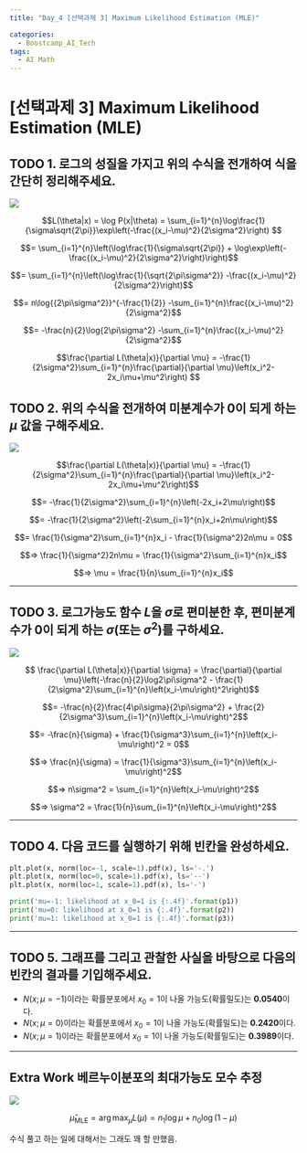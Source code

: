 ```yaml
---
title: "Day_4 [선택과제 3] Maximum Likelihood Estimation (MLE)"

categories:
  - Boostcamp_AI_Tech
tags:
  - AI Math
---
```


# [선택과제 3] Maximum Likelihood Estimation (MLE)

## TODO 1. 로그의 성질을 가지고 위의 수식을 전개하여 식을 간단히 정리해주세요. 

![]({{site.url}}/assets/images/2021-08-06-00-00-42.png)

$$L(\theta|x) = \log P(x|\theta) = \sum_{i=1}^{n}\log\frac{1}{\sigma\sqrt{2\pi}}\exp\left(-\frac{(x_i-\mu)^2}{2\sigma^2}\right) $$

$$= \sum_{i=1}^{n}\left(\log\frac{1}{\sigma\sqrt{2\pi}} + \log\exp\left(-\frac{(x_i-\mu)^2}{2\sigma^2}\right)\right)$$

$$= \sum_{i=1}^{n}\left(\log\frac{1}{\sqrt{2\pi\sigma^2}} -\frac{(x_i-\mu)^2}{2\sigma^2}\right)$$

$$= n\log{{2\pi\sigma^2}}^{-\frac{1}{2}} -\sum_{i=1}^{n}\frac{(x_i-\mu)^2}{2\sigma^2}$$

$$= -\frac{n}{2}\log{2\pi\sigma^2} -\sum_{i=1}^{n}\frac{(x_i-\mu)^2}{2\sigma^2}$$

$$\frac{\partial L(\theta|x)}{\partial \mu}
= -\frac{1}{2\sigma^2}\sum_{i=1}^{n}\frac{\partial}{\partial \mu}\left(x_i^2-2x_i\mu+\mu^2\right) $$

## TODO 2. 위의 수식을 전개하여 미분계수가 0이 되게 하는 $\mu$ 값을 구해주세요.

![]({{site.url}}/assets/images/2021-08-06-00-00-59.png)

$$\frac{\partial L(\theta|x)}{\partial \mu}
= -\frac{1}{2\sigma^2}\sum_{i=1}^{n}\frac{\partial}{\partial \mu}\left(x_i^2-2x_i\mu+\mu^2\right)$$

$$= -\frac{1}{2\sigma^2}\sum_{i=1}^{n}\left(-2x_i+2\mu\right)$$

$$= -\frac{1}{2\sigma^2}\left(-2\sum_{i=1}^{n}x_i+2n\mu\right)$$

$$= \frac{1}{\sigma^2}\sum_{i=1}^{n}x_i - \frac{1}{\sigma^2}2n\mu = 0$$

$$=> \frac{1}{\sigma^2}2n\mu = \frac{1}{\sigma^2}\sum_{i=1}^{n}x_i$$

$$=> \mu = \frac{1}{n}\sum_{i=1}^{n}x_i$$

---

## TODO 3. 로그가능도 함수 $L$을 $\sigma$로 편미분한 후, 편미분계수가 0이 되게 하는 $\sigma$(또는 $\sigma^2$)를 구하세요.

![]({{site.url}}/assets/images/2021-08-06-00-01-23.png)

$$ \frac{\partial L(\theta|x)}{\partial \sigma}  = \frac{\partial}{\partial \mu}\left(-\frac{n}{2}\log2\pi\sigma^2 - \frac{1}{2\sigma^2}\sum_{i=1}^{n}\left(x_i-\mu\right)^2\right)$$ 

$$= -\frac{n}{2}\frac{4\pi\sigma}{2\pi\sigma^2} + \frac{2}{2\sigma^3}\sum_{i=1}^{n}\left(x_i-\mu\right)^2$$ 

$$= -\frac{n}{\sigma} + \frac{1}{\sigma^3}\sum_{i=1}^{n}\left(x_i-\mu\right)^2 = 0$$ 

$$=> \frac{n}{\sigma} = \frac{1}{\sigma^3}\sum_{i=1}^{n}\left(x_i-\mu\right)^2$$

$$=> n\sigma^2 = \sum_{i=1}^{n}\left(x_i-\mu\right)^2$$

$$=> \sigma^2 = \frac{1}{n}\sum_{i=1}^{n}\left(x_i-\mu\right)^2$$

---

## TODO 4. 다음 코드를 실행하기 위해 빈칸을 완성하세요. 

```python
plt.plot(x, norm(loc=-1, scale=1).pdf(x), ls='-.')
plt.plot(x, norm(loc=0, scale=1).pdf(x), ls='--')
plt.plot(x, norm(loc=1, scale=1).pdf(x), ls='-')

print('mu=-1: likelihood at x_0=1 is {:.4f}'.format(p1))
print('mu=0: likelihood at x_0=1 is {:.4f}'.format(p2))
print('mu=1: likelihood at x_0=1 is {:.4f}'.format(p3))
```

---

## TODO 5. 그래프를 그리고 관찰한 사실을 바탕으로 다음의 빈칸의 결과를 기입해주세요.

*   $N(x;μ=−1)$이라는 확률분포에서 $x_0=1$이 나올 가능도(확률밀도)는 **0.0540**이다.
*   $N(x;μ=0)$이라는 확률분포에서 $x_0=1$이 나올 가능도(확률밀도)는 **0.2420**이다.
*   $N(x;μ=1)$이라는 확률분포에서 $x_0=1$이 나올 가능도(확률밀도)는 **0.3989**이다.

---

## Extra Work 베르누이분포의 최대가능도 모수 추정

![]({{site.url}}/assets/images/2021-08-06-00-02-22.png)

$$\hat\mu_{\text{MLE}} = \arg \max_{\mu} L(\mu) = n_1\log\mu + n_0\log(1-\mu)$$ 

수식 풀고 하는 일에 대해서는 그래도 꽤 할 만했음.
